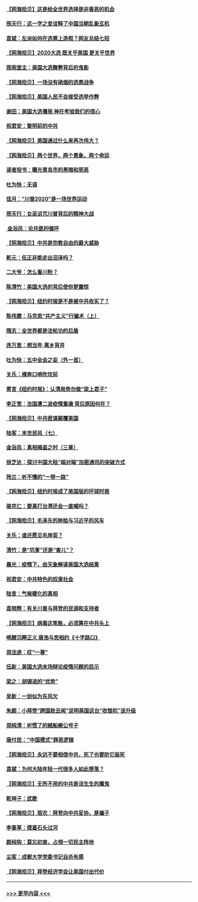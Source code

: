 #### [【网海拾贝】这是给全世界选择是非善恶的机会](../pages/nsc993/n12535061.md?t=11091302) 
#### [邢天行：这一字之变诠释了中国当朝乱象玄机](../pages/nsc993/n12533446.md?t=11091302) 
#### [袁斌：左派如何在选票上造假？网友总结七招](../pages/nsc993/n12533180.md?t=11091302) 
#### [【网海拾贝】2020大选 既关乎美国 更关乎世界](../pages/nsc993/n12533161.md?t=11091302) 
#### [观雨堂主：美国大选舞弊背后的鬼影](../pages/nsc993/n12533153.md?t=11091302) 
#### [【网海拾贝】一场没有硝烟的选票战争](../pages/nsc993/n12531883.md?t=11091302) 
#### [【网海拾贝】美国人民不会接受选举作弊](../pages/nsc993/n12528850.md?t=11091302) 
#### [谢田：美国大选僵局 神在考验我们的信心](../pages/nsc993/n12527932.md?t=11091302) 
#### [祝君安：黎明前的中共](../pages/nsc993/n12524071.md?t=11091302) 
#### [【网海拾贝】美国通过什么来再次伟大？](../pages/nsc993/n12523844.md?t=11091302) 
#### [【网海拾贝】两个世界，两个景象，两个命运](../pages/nsc993/n12521419.md?t=11091302) 
#### [读者投书：曝光青岛市的黑暗和邪恶](../pages/nsc993/n12520988.md?t=11091302) 
#### [吐为快：无语](../pages/nsc993/n12518588.md?t=11091302) 
#### [佳月：“川普2020”是一场世界运动](../pages/nsc993/n12518581.md?t=11091302) 
#### [邢天行：女巫诅咒川普背后的精神大战](../pages/nsc993/n12517257.md?t=11091302) 
#### [ 金浴凤：论共匪的循环](../pages/nsc993/n12517133.md?t=11091302) 
#### [【网海拾贝】中共是宗教自由的最大威胁](../pages/nsc993/n12516879.md?t=11091302) 
#### [乾元：任正非能走出沼泽吗？](../pages/nsc993/n12515831.md?t=11091302) 
#### [二大爷：怎么看川粉？](../pages/nsc993/n12515820.md?t=11091302) 
#### [陈清竹：美国大选的背后使你更震惊](../pages/nsc993/n12515589.md?t=11091302) 
#### [【网海拾贝】纽约时报是不是被中共收买了？](../pages/nsc993/n12515122.md?t=11091302) 
#### [陈伟霆：马克思“共产主义”行骗术（上）](../pages/nsc993/n12510217.md?t=11091302) 
#### [隋志：全世界都是法轮功的后盾](../pages/nsc993/n12510636.md?t=11091302) 
#### [连万里：想当年‧离乡背井](../pages/nsc993/n12510623.md?t=11091302) 
#### [吐为快：五中全会之妄（外一首）](../pages/nsc993/n12510470.md?t=11091302) 
#### [关乐：裸奔口哨吹坟前](../pages/nsc993/n12510403.md?t=11091302) 
#### [寄言《纽约时报》：认清局势勿做“梁上君子”](../pages/nsc993/n12510042.md?t=11091302) 
#### [李正宽：法国遭二波疫情重袭 背后原因何在？](../pages/nsc993/n12509971.md?t=11091302) 
#### [【网海拾贝】中共密谋颠覆美国](../pages/nsc993/n12509816.md?t=11091302) 
#### [陆客：末世民风（七）](../pages/nsc993/n12507822.md?t=11091302) 
#### [金浴凤：真相揭盖之时（三章）](../pages/nsc993/n12507804.md?t=11091302) 
#### [徐芝达：探讨中国大陆“端对端”加密通讯的突破方式](../pages/nsc993/n12507682.md?t=11091302) 
#### [玲兰：听不懂的“一带一路”](../pages/nsc993/n12507669.md?t=11091302) 
#### [【网海拾贝】纽约时报成了美国版的环球时报](../pages/nsc993/n12507053.md?t=11091302) 
#### [骆克仁：要真打台湾还会一直喊吗？](../pages/nsc993/n12506843.md?t=11091302) 
#### [【网海拾贝】毛泽东的肿脸与习近平的风车](../pages/nsc993/n12504537.md?t=11091302) 
#### [关乐：谁还愿见毛岸英？](../pages/nsc993/n12503866.md?t=11091302) 
#### [清竹：是“坑爹”还是“害儿”？](../pages/nsc993/n12503034.md?t=11091302) 
#### [晨光：疫情下，由天象解读美国大选结果](../pages/nsc993/n12502536.md?t=11091302) 
#### [祝君安：中共特色的奴隶社会](../pages/nsc993/n12501529.md?t=11091302) 
#### [陆言：气候暖化的真相](../pages/nsc993/n12501183.md?t=11091302) 
#### [袁晓辉：有关川普与拜登的民调和支持者](../pages/nsc993/n12500433.md?t=11091302) 
#### [【网海拾贝】病毒这笔账，必须算在中共头上](../pages/nsc993/n12500320.md?t=11091302) 
#### [唤醒沉睡正义 唐浩与您相约《十字路口》](../pages/nsc993/n12497980.md?t=11091302) 
#### [郑法途：叹“一尊”](../pages/nsc993/n12498837.md?t=11091302) 
#### [伍新：美国大选末场辩论疫情问题的启示](../pages/nsc993/n12498829.md?t=11091302) 
#### [梁之：胡锡进的“优势”](../pages/nsc993/n12498780.md?t=11091302) 
#### [吴新：一剑似为东风欠](../pages/nsc993/n12498772.md?t=11091302) 
#### [朱颜：小拜登“跨国败丑闻”说明美国这台“收银机”该升级](../pages/nsc993/n12498731.md?t=11091302) 
#### [郑纯清：听惯了的贼船艄公号子](../pages/nsc993/n12498721.md?t=11091302) 
#### [唐付民：“中国模式”罪恶逻辑](../pages/nsc993/n12498310.md?t=11091302) 
#### [【网海拾贝】永远不要相信中共，死了也要防它装死](../pages/nsc993/n12498162.md?t=11091302) 
#### [袁斌：为何大陆年轻一代很多人如此堕落？](../pages/nsc993/n12495696.md?t=11091302) 
#### [【网海拾贝】无所不用的中共是活生生的魔鬼](../pages/nsc993/n12495621.md?t=11091302) 
#### [乾坤子：武歌](../pages/nsc993/n12493391.md?t=11091302) 
#### [【网海拾贝】班农：拜登向中共妥协，是骗子](../pages/nsc993/n12492877.md?t=11091302) 
#### [李春草：摸着石头过河](../pages/nsc993/n12491121.md?t=11091302) 
#### [颜纯钩：莫忘初衷，占领一切民主阵地](../pages/nsc993/n12490965.md?t=11091302) 
#### [尘客：成都大学党委书记自杀有感](../pages/nsc993/n12490950.md?t=11091302) 
#### [【网海拾贝】拜登经济学会让美国付出代价](../pages/nsc993/n12489662.md?t=11091302) 

----
#### [ >>> 更早内容 <<< ](../indexes/nsc993-earlier.md)
